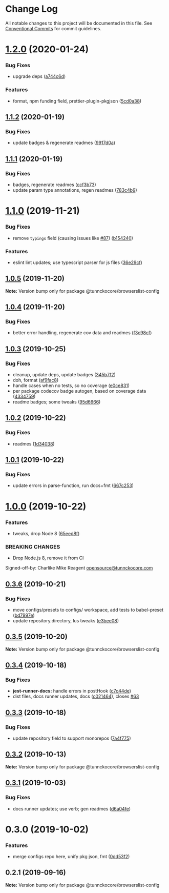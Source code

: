 # Change Log

All notable changes to this project will be documented in this file.
See [Conventional Commits](https://conventionalcommits.org) for commit guidelines.

# [1.2.0](https://github.com/tunnckoCore/opensource/compare/@tunnckocore/browserslist-config@1.1.2...@tunnckocore/browserslist-config@1.2.0) (2020-01-24)


### Bug Fixes

* upgrade deps ([a744c6d](https://github.com/tunnckoCore/opensource/commit/a744c6dbef340b51e246ecf874579a752b7aa35a))


### Features

* format, npm funding field, prettier-plugin-pkgjson ([5cd0a38](https://github.com/tunnckoCore/opensource/commit/5cd0a389a731e5634636f1a124decbaf36807824))





## [1.1.2](https://github.com/tunnckoCore/opensource/compare/@tunnckocore/browserslist-config@1.1.1...@tunnckocore/browserslist-config@1.1.2) (2020-01-19)


### Bug Fixes

* update badges & regenerate readmes ([9917d0a](https://github.com/tunnckoCore/opensource/commit/9917d0a8cb045e2b6f83935347d6bb35144686bc))





## [1.1.1](https://github.com/tunnckoCore/opensource/compare/@tunnckocore/browserslist-config@1.1.0...@tunnckocore/browserslist-config@1.1.1) (2020-01-19)


### Bug Fixes

* badges, regenerate readmes ([ccf3b73](https://github.com/tunnckoCore/opensource/commit/ccf3b73c123dc66f2b1964bb263ab9e331449d3c))
* update param type annotations, regen readmes ([783c4b9](https://github.com/tunnckoCore/opensource/commit/783c4b9ed402621ecdfbda524c0a53b30f83ae68))





# [1.1.0](https://github.com/tunnckoCore/opensource/compare/@tunnckocore/browserslist-config@1.0.5...@tunnckocore/browserslist-config@1.1.0) (2019-11-21)


### Bug Fixes

* remove `typings` field (causing issues like [#87](https://github.com/tunnckoCore/opensource/issues/87)) ([b154240](https://github.com/tunnckoCore/opensource/commit/b154240e8bab1daa63d873909735d2c59bdf25cc))


### Features

* eslint lint updates; use typescript parser for js files ([36e29cf](https://github.com/tunnckoCore/opensource/commit/36e29cf7510ef15da4c532f9dc2b81cd275218c3))





## [1.0.5](https://github.com/tunnckoCore/opensource/compare/@tunnckocore/browserslist-config@1.0.4...@tunnckocore/browserslist-config@1.0.5) (2019-11-20)

**Note:** Version bump only for package @tunnckocore/browserslist-config





## [1.0.4](https://github.com/tunnckoCore/opensource/compare/@tunnckocore/browserslist-config@1.0.3...@tunnckocore/browserslist-config@1.0.4) (2019-11-20)


### Bug Fixes

* better error handling, regenerate cov data and readmes ([f3c98cf](https://github.com/tunnckoCore/opensource/commit/f3c98cf5812cf92127f491df67f083d06235a399))





## [1.0.3](https://github.com/tunnckoCore/opensource/compare/@tunnckocore/browserslist-config@1.0.2...@tunnckocore/browserslist-config@1.0.3) (2019-10-25)


### Bug Fixes

* cleanup, update deps, update badges ([345b7f2](https://github.com/tunnckoCore/opensource/commit/345b7f23e39481409ddc84d37308986462ada969))
* doh, format ([af9fac8](https://github.com/tunnckoCore/opensource/commit/af9fac844fb3d43fb43d39003eec18f482b6c6aa))
* handle cases when no tests, so no coverage ([e0ce831](https://github.com/tunnckoCore/opensource/commit/e0ce8313eedbcb5e8780865ed05533b5a2190c36))
* per package codecov badge autogen, based on coverage data ([4334759](https://github.com/tunnckoCore/opensource/commit/4334759d331dfcef98f43735a356753a685b139a))
* readme badges; some tweaks ([95d6666](https://github.com/tunnckoCore/opensource/commit/95d666659a2ac29bece307d22c66b6c0e7e47683))





## [1.0.2](https://github.com/tunnckoCore/opensource/compare/@tunnckocore/browserslist-config@1.0.1...@tunnckocore/browserslist-config@1.0.2) (2019-10-22)


### Bug Fixes

* readmes ([1d34038](https://github.com/tunnckoCore/opensource/commit/1d3403852b1c6321c8fea89d45956e73b20a616e))





## [1.0.1](https://github.com/tunnckoCore/opensource/compare/@tunnckocore/browserslist-config@1.0.0...@tunnckocore/browserslist-config@1.0.1) (2019-10-22)


### Bug Fixes

* update errors in parse-function,  run docs+fmt ([667c253](https://github.com/tunnckoCore/opensource/commit/667c2539f668bfe07659ea397d9dda1305b7da4e))





# [1.0.0](https://github.com/tunnckoCore/opensource/compare/@tunnckocore/browserslist-config@0.3.6...@tunnckocore/browserslist-config@1.0.0) (2019-10-22)


### Features

* tweaks, drop Node 8 ([65eed8f](https://github.com/tunnckoCore/opensource/commit/65eed8f5849b2e19656c562e10db276115ce3e24))


### BREAKING CHANGES

* Drop Node.js 8, remove it from CI

Signed-off-by: Charlike Mike Reagent <opensource@tunnckocore.com>





## [0.3.6](https://github.com/tunnckoCore/opensource/compare/@tunnckocore/browserslist-config@0.3.5...@tunnckocore/browserslist-config@0.3.6) (2019-10-21)


### Bug Fixes

* move configs/presets to configs/ workspace, add tests to babel-preset ([bd7997e](https://github.com/tunnckoCore/opensource/commit/bd7997e9670f438f426946e649059441709bac0b))
* update repository.directory, lus tweaks ([e3bee08](https://github.com/tunnckoCore/opensource/commit/e3bee0829a3956601a52245cbc54ede4766772c7))





## [0.3.5](https://github.com/tunnckoCore/opensource/compare/@tunnckocore/browserslist-config@0.3.4...@tunnckocore/browserslist-config@0.3.5) (2019-10-20)

**Note:** Version bump only for package @tunnckocore/browserslist-config





## [0.3.4](https://github.com/tunnckoCore/opensource/compare/@tunnckocore/browserslist-config@0.3.3...@tunnckocore/browserslist-config@0.3.4) (2019-10-18)


### Bug Fixes

* **jest-runner-docs:** handle errors in postHook ([c7c44de](https://github.com/tunnckoCore/opensource/commit/c7c44de))
* dist files, docs runner updates, docs ([c021464](https://github.com/tunnckoCore/opensource/commit/c021464)), closes [#63](https://github.com/tunnckoCore/opensource/issues/63)





## [0.3.3](https://github.com/tunnckoCore/opensource/compare/@tunnckocore/browserslist-config@0.3.2...@tunnckocore/browserslist-config@0.3.3) (2019-10-18)


### Bug Fixes

* update repository field to support monorepos ([7a4f775](https://github.com/tunnckoCore/opensource/commit/7a4f775))





## [0.3.2](https://github.com/tunnckoCore/opensource/tree/master/@tunnckocore/browserslist-config/compare/@tunnckocore/browserslist-config@0.3.1...@tunnckocore/browserslist-config@0.3.2) (2019-10-13)

**Note:** Version bump only for package @tunnckocore/browserslist-config





## [0.3.1](https://github.com/tunnckoCore/opensource/tree/master/@tunnckocore/browserslist-config/compare/@tunnckocore/browserslist-config@0.3.0...@tunnckocore/browserslist-config@0.3.1) (2019-10-03)


### Bug Fixes

* docs runner updates; use verb; gen readmes ([d6a04fe](https://github.com/tunnckoCore/opensource/tree/master/@tunnckocore/browserslist-config/commit/d6a04fe))





# 0.3.0 (2019-10-02)


### Features

* merge configs repo here, unify pkg json, fmt ([0dd53f2](https://github.com/tunnckoCore/opensource/tree/master/@tunnckocore/browserslist-config/commit/0dd53f2))





## 0.2.1 (2019-09-16)

**Note:** Version bump only for package @tunnckocore/browserslist-config
